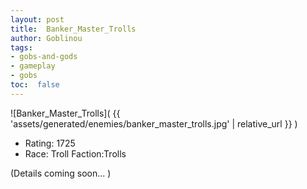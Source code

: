 ```yaml
---
layout: post
title:  Banker_Master_Trolls
author: Goblinou
tags:
- gobs-and-gods
- gameplay
- gobs
toc:  false
---
```


![Banker_Master_Trolls]( {{ 'assets/generated/enemies/banker_master_trolls.jpg' | relative_url }} )
- Rating: 1725
- Race: Troll  Faction:Trolls

(Details coming soon... )